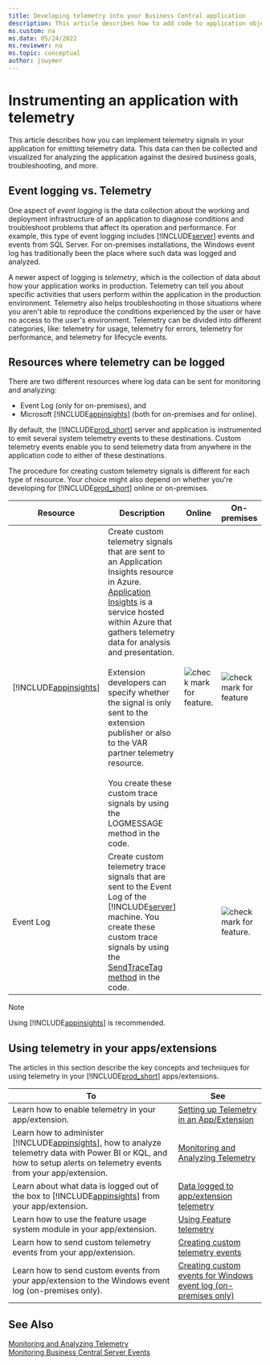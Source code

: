 ```yaml
---
title: Developing telemetry into your Business Central application
description: This article describes how to add code to application objects that enables you to gather telemetry.
ms.custom: na
ms.date: 05/24/2022
ms.reviewer: na
ms.topic: conceptual
author: jswymer
---
```

# Instrumenting an application with telemetry

This article describes how you can implement telemetry signals in your application for emitting telemetry data. This data can then be collected and visualized for analyzing the application against the desired business goals, troubleshooting, and more.

## Event logging vs. Telemetry

One aspect of *event logging* is the data collection about the working and deployment infrastructure of an application to diagnose conditions and troubleshoot problems that affect its operation and performance. For example, this type of event logging includes [!INCLUDE[server](includes/server.md)] events and events from SQL Server. For on-premises installations, the Windows event log has traditionally been the place where such data was logged and analyzed.

A newer aspect of logging is *telemetry*, which is the collection of data about how your application works in production. Telemetry can tell you about specific activities that users perform within the application in the production environment. Telemetry also helps troubleshooting in those situations where you aren't able to reproduce the conditions experienced by the user or have no access to the user's environment. Telemetry can be divided into different categories, like: telemetry for usage, telemetry for errors, telemetry for performance, and telemetry for lifecycle events.

## Resources where telemetry can be logged

There are two different resources where log data can be sent for monitoring and analyzing: 
- Event Log (only for on-premises), and
- Microsoft [!INCLUDE[appinsights](../includes/azure-appinsights-name.md)] (both for on-premises and for online). 

By default, the [!INCLUDE[prod_short](includes/prod_short.md)] server and application is instrumented to emit several system telemetry events to these destinations. Custom telemetry events enable you to send telemetry data from anywhere in the application code to either of these destinations.

The procedure for creating custom telemetry signals is different for each type of resource. Your choice might also depend on whether you're developing for [!INCLUDE[prod_short](../developer/includes/prod_short.md)] online or on-premises.

|Resource|Description|Online|On-premises|More information|
|-----------|-----------|------|-----------|----------------|
|[!INCLUDE[appinsights](../includes/azure-appinsights-name.md)]|Create custom telemetry signals that are sent to an Application Insights resource in Azure. [Application Insights](/azure/azure-monitor/app/app-insights-overview) is a service hosted within Azure that gathers telemetry data for analysis and presentation. <br /><br />Extension developers can specify whether the signal is only sent to the extension publisher or also to the VAR partner telemetry resource.<br /><br />You create these custom trace signals by using the LOGMESSAGE method in the code.|![check mark for feature.](media/check.png)|![check mark for feature](media/check.png)|[See...](devenv-instrument-application-for-telemetry-app-insights.md)|
|Event Log| Create custom telemetry trace signals that are sent to the Event Log of the [!INCLUDE[server](includes/server.md)] machine. You create these custom trace signals by using the [SendTraceTag method](methods-auto/session/session-sendtracetag-method.md) in the code.||![check mark for feature.](media/check.png)|[See...](devenv-instrument-application-for-telemetry-event-log.md)|

> [!NOTE]
> Using [!INCLUDE[appinsights](../includes/azure-appinsights-name.md)] is recommended. 

## Using telemetry in your apps/extensions

The articles in this section describe the key concepts and techniques for using telemetry in your [!INCLUDE[prod_short](../developer/includes/prod_short.md)] apps/extensions.

|To|See|  
|--------|---------|  
| Learn how to enable telemetry in your app/extension. | [Setting up Telemetry in an App/Extension](devenv-application-insights-for-extensions.md) |  
|Learn how to administer [!INCLUDE[appinsights](../includes/azure-appinsights-name.md)], how to analyze telemetry data with Power BI or KQL, and how to setup alerts on telemetry events from your app/extension. | [Monitoring and Analyzing Telemetry](../administration/telemetry-overview.md) |
|Learn about what data is logged out of the box to [!INCLUDE[appinsights](../includes/azure-appinsights-name.md)] from your app/extension. | [Data logged to app/extension telemetry](devenv-application-insights-for-extensions-data.md) |
| Learn how to use the feature usage system module in your app/extension. | [Using Feature telemetry](../administration/telemetry-feature-telemetry.md) |
|Learn how to send custom telemetry events from your app/extension. | [Creating custom telemetry events](devenv-instrument-application-for-telemetry-app-insights.md) |  
|Learn how to send custom events from your app/extension to the Windows event log (on-premises only). | [Creating custom events for Windows event log (on-premises only)](devenv-instrument-application-for-telemetry-event-log.md) |


## See Also

[Monitoring and Analyzing Telemetry](../administration/telemetry-overview.md)  
[Monitoring Business Central Server Events](../administration/monitor-server-events.md)  
